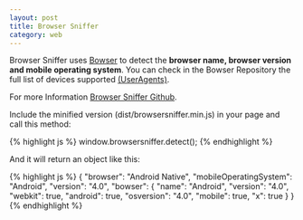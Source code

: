 ```yaml
---
layout: post
title: Browser Sniffer
category: web
---
```



Browser Sniffer uses <a href="https://github.com/ded/bowser" target="_blank">Bowser</a> to detect the **browser name, browser version and mobile operating system**.
You can check in the Bowser Repository the full list of devices supported <a href="https://github.com/ded/bowser/blob/master/src/useragents.js" target="_blank">(UserAgents)</a>.

For more Information
<a class="fa fa-github" target="_blank" href="https://github.com/yconoclast/browsersniffer">Browser Sniffer Github</a>.


Include the minified version (dist/browsersniffer.min.js) in your page and call this method:

{% highlight js %}
window.browsersniffer.detect();
{% endhighlight %}

And it will return an object like this:

{% highlight js %}
{
  "browser": "Android Native",
  "mobileOperatingSystem": "Android",
  "version": "4.0",
  "bowser": {
    "name": "Android",
    "version": "4.0",
    "webkit": true,
    "android": true,
    "osversion": "4.0",
    "mobile": true,
    "x": true
  }
}
{% endhighlight %}

